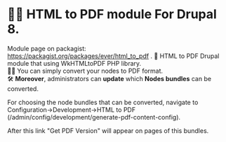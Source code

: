 # 👨‍💻 HTML to PDF module For Drupal 8.

Module page on packagist: https://packagist.org/packages/ever/html_to_pdf .
🍰 HTML to PDF Drupal module that using WkHTMLtoPDF PHP library.<br>
💁‍♀️ You can simply convert your nodes to PDF format.<br>
🛠 <strong>Moreover</strong>, administrators can <strong>update</strong> which <strong>Nodes bundles</strong> can be converted.<br>

For choosing the node bundles that can be converted, navigate to Configuration->Development->HTML to PDF (/admin/config/development/generate-pdf-content-config).<br>

After this link "Get PDF Version" will appear on pages of this bundles.

